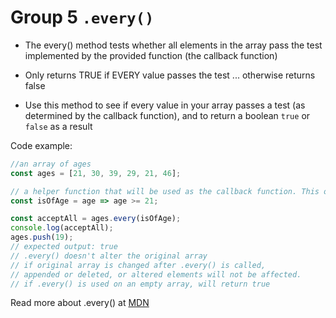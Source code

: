 # Group 5 `.every()`

-   The every() method tests whether all elements in the array pass the test implemented by the provided function (the callback function)

-   Only returns TRUE if EVERY value passes the test ... otherwise returns false

-   Use this method to see if every value in your array passes a test (as determined by the callback function), and to return a boolean `true` or `false` as a result

Code example:

```javascript
//an array of ages
const ages = [21, 30, 39, 29, 21, 46];

// a helper function that will be used as the callback function. This only returns ages greater than or equal to 21.
const isOfAge = age => age >= 21;

const acceptAll = ages.every(isOfAge);
console.log(acceptAll);
ages.push(19);
// expected output: true
// .every() doesn't alter the original array
// if original array is changed after .every() is called,
// appended or deleted, or altered elements will not be affected.
// if .every() is used on an empty array, will return true
```

Read more about .every() at [MDN](https://developer.mozilla.org/en-US/docs/Web/JavaScript/Reference/Global_Objects/Array/every)
